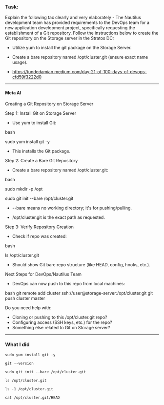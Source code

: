 ### Task: 

Explain the following tax clearly and very elaborately - The Nautilus development team has provided requirements to the DevOps team for a new application development project, specifically requesting the establishment of a Git repository. Follow the instructions below to create the Git repository on the Storage server in the Stratos DC:



- Utilize yum to install the git package on the Storage Server.


- Create a bare repository named /opt/cluster.git (ensure exact name usage).




- https://tundedamian.medium.com/day-21-of-100-days-of-devops-cfd59f3222d0

----------------------

#### Meta AI

Creating a Git Repository on Storage Server

Step 1: Install Git on Storage Server

- Use yum to install Git:

bash

sudo yum install git -y

- This installs the Git package.

Step 2: Create a Bare Git Repository

- Create a bare repository named /opt/cluster.git:

bash

sudo mkdir -p /opt

sudo git init --bare /opt/cluster.git

- --bare means no working directory; it's for pushing/pulling.

- /opt/cluster.git is the exact path as requested.

Step 3: Verify Repository Creation

- Check if repo was created:

bash

ls /opt/cluster.git

- Should show Git bare repo structure (like HEAD, config, hooks, etc.).

Next Steps for DevOps/Nautilus Team
- DevOps can now push to this repo from local machines:

bash
git remote add cluster ssh://user@storage-server:/opt/cluster.git
git push cluster master


Do you need help with:
- Cloning or pushing to this /opt/cluster.git repo?
- Configuring access (SSH keys, etc.) for the repo?
- Something else related to Git on Storage server?

------------------------

### What I did

```
sudo yum install git -y

git --version

sudo git init --bare /opt/cluster.git

ls /opt/cluster.git

ls -1 /opt/cluster.git

cat /opt/cluster.git/HEAD

```
